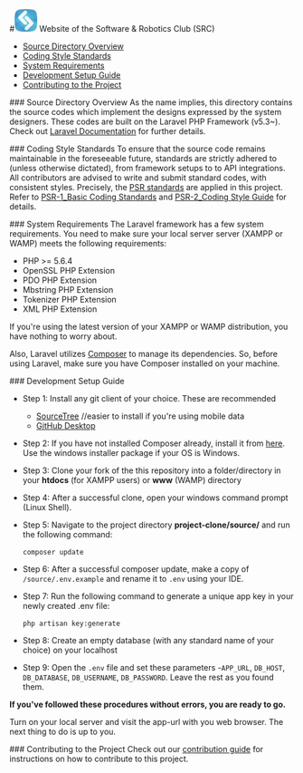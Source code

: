 #![alt text](../docs/src-logo.jpg "SRC Logo") Website of the Software & Robotics Club (SRC)

* [Source Directory Overview](#overview)
* [Coding Style Standards](#standards)
* [System Requirements](#requirements)
* [Development Setup Guide](#setup)
* [Contributing to the Project](#submit)

###<a name="overview"></a> Source Directory Overview
As the name implies, this directory contains the source codes which implement the designs expressed 
by the system designers. These codes are built on the Laravel PHP Framework (v5.3~).
Check out [Laravel Documentation](https://laravel.com/docs/5.3/) for further details.

###<a name="standards"></a> Coding Style Standards
To ensure that the source code remains maintainable in the foreseeable future, standards are strictly 
adhered to (unless otherwise dictated), from framework setups to to API integrations. All contributors are advised to 
write and submit standard codes, with consistent styles. Precisely, the [PSR standards](http://www.php-fig.org/psr/) 
are applied in this project.
Refer to [PSR-1_Basic Coding Standards](../docs/PSR-1_BCS.pdf) and [PSR-2_Coding Style Guide](../docs/PSR-2_CSG.pdf)
for details.

###<a name="requirements"></a> System Requirements
The Laravel framework has a few system requirements. You need to make sure your local server server (XAMPP or WAMP) 
meets the following requirements:
 
* PHP >= 5.6.4
* OpenSSL PHP Extension
* PDO PHP Extension
* Mbstring PHP Extension
* Tokenizer PHP Extension
* XML PHP Extension

If you're using the latest version of your XAMPP or WAMP distribution, you have nothing to worry about.

Also, Laravel utilizes [Composer](https://getcomposer.org/) to manage its dependencies. 
So, before using Laravel, make sure you have Composer installed on your machine.

###<a name="setup"></a> Development Setup Guide

* Step 1: Install any git client of your choice. These are recommended
    * [SourceTree](https://www.sourcetreeapp.com/download/) //easier to install if you're using mobile data
    * [GitHub Desktop](https://desktop.github.com/)
* Step 2: If you have not installed Composer already, install it from [here](https://getcomposer.org/download/). Use the windows installer package if your OS is Windows.
* Step 3: Clone your fork of the this repository into a folder/directory in your **htdocs** (for XAMPP users) or **www** (WAMP) directory
* Step 4: After a successful clone, open your windows command prompt (Linux Shell).
* Step 5: Navigate to the project directory **project-clone/source/** and run the following command:

    ```shell
    composer update
    ```

* Step 6: After a successful composer update, make a copy of `/source/.env.example` and rename it to `.env` using your IDE.

* Step 7: Run the following command to generate a unique app key in your newly created .env file:

    ```shell
    php artisan key:generate
    ```

* Step 8: Create an empty database (with any standard name of your choice) on your localhost

* Step 9: Open the `.env` file and set these parameters -`APP_URL`, `DB_HOST`, `DB_DATABASE`, `DB_USERNAME`, `DB_PASSWORD`. Leave the rest as you found them.

**If you've followed these procedures without errors, you are ready to go.**

Turn on your local server and visit the app-url with you web browser. The next thing to do is up to you.

###<a name="submit"></a> Contributing to the Project
Check out our [contribution guide](../CONTRIBUTING.md) for instructions on how to contribute to this project.